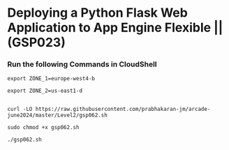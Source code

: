 # Deploying a Python Flask Web Application to App Engine Flexible || (GSP023)

### Run the following Commands in CloudShell

```
export ZONE_1=europe-west4-b

export ZONE_2=us-east1-d


curl -LO https://raw.githubusercontent.com/prabhakaran-jm/arcade-june2024/master/Level2/gsp062.sh

sudo chmod +x gsp062.sh

./gsp062.sh
```

